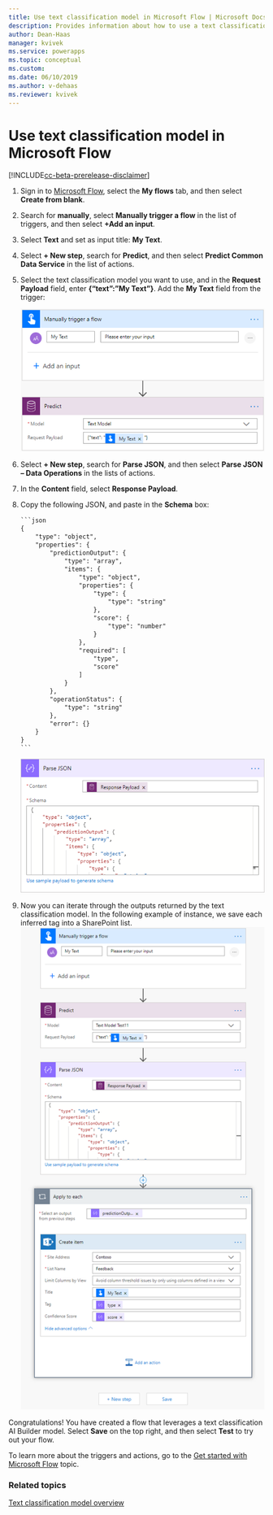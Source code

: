 ```yaml
---
title: Use text classification model in Microsoft Flow | Microsoft Docs
description: Provides information about how to use a text classification model in Microsoft Flow.
author: Dean-Haas
manager: kvivek
ms.service: powerapps
ms.topic: conceptual
ms.custom: 
ms.date: 06/10/2019
ms.author: v-dehaas
ms.reviewer: kvivek
---
```


# Use text classification model in Microsoft Flow

[!INCLUDE[cc-beta-prerelease-disclaimer](./includes/cc-beta-prerelease-disclaimer.md)]

1.	Sign in to [Microsoft Flow](https://flow.microsoft.com/), select the **My flows** tab, and then select **Create from blank**.
2.	Search for **manually**, select **Manually trigger a flow** in the list of triggers, and then select **+Add an input**.
3.	Select **Text** and set as input title: **My Text**.
4.	Select **+ New step**, search for **Predict**, and then select **Predict Common Data Service** in the list of actions.
5.	Select the text classification model you want to use, and in the **Request Payload** field, enter **{“text”:”My Text”}**. Add the **My Text** field from the trigger: 
   
    ![Trigger a flow screen](media/trigger-flow.png "trigger a flow screen")
 
6.	Select **+ New step**, search for **Parse JSON**, and then select **Parse JSON – Data Operations** in the lists of actions.
7.	In the **Content** field, select **Response Payload**.
8.	Copy the following JSON, and paste in the **Schema** box:

        ```json
        {
            "type": "object",
            "properties": {
                "predictionOutput": {
                    "type": "array",
                    "items": {
                        "type": "object",
                        "properties": {
                            "type": {
                                "type": "string"
                            },
                            "score": {
                                "type": "number"
                            }
                        },
                        "required": [
                            "type",
                            "score"
                        ]
                    }
                },
                "operationStatus": {
                    "type": "string"
                },
                "error": {}
            }
        }
        ```
        
    ![Parse JSON screen](media/parse-json.png "Parse JSON screen")

9.	Now you can iterate through the outputs returned by the text classification model. In the following example of instance, we save each inferred tag into a SharePoint list. 
![Save tags screens](media/save-tags.png "Save tags screens")

Congratulations! You have created a flow that leverages a text classification AI Builder model. Select **Save** on the top right, and then select **Test** to try out your flow.

To learn more about the triggers and actions, go to the [Get started with Microsoft Flow](/flow/getting-started) topic.


### Related topics
[Text classification model overview](text-classification-overview.md)
